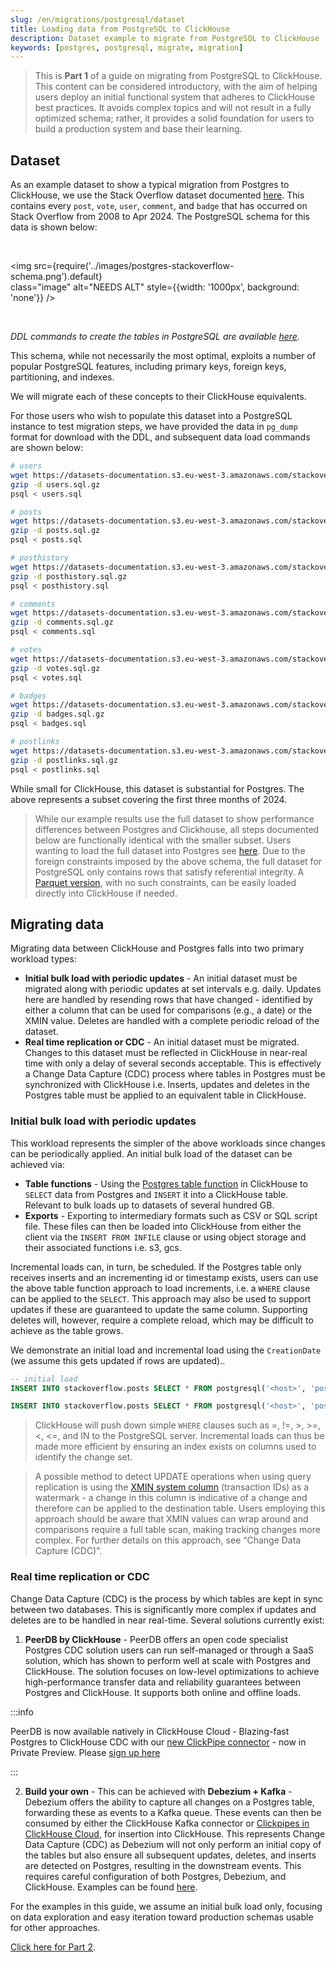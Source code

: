 ```yaml
---
slug: /en/migrations/postgresql/dataset
title: Loading data from PostgreSQL to ClickHouse
description: Dataset example to migrate from PostgreSQL to ClickHouse
keywords: [postgres, postgresql, migrate, migration]
---
```


> This is **Part 1** of a guide on migrating from PostgreSQL to ClickHouse. This content can be considered introductory, with the aim of helping users deploy an initial functional system that adheres to ClickHouse best practices. It avoids complex topics and will not result in a fully optimized schema; rather, it provides a solid foundation for users to build a production system and base their learning.

## Dataset

As an example dataset to show a typical migration from Postgres to ClickHouse, we use the Stack Overflow dataset documented [here](/en/getting-started/example-datasets/stackoverflow). This contains every `post`, `vote`, `user`, `comment`, and `badge` that has occurred on Stack Overflow from 2008 to Apr 2024. The PostgreSQL schema for this data is shown below:

<br />

<img src={require('../images/postgres-stackoverflow-schema.png').default}    
  class="image"
  alt="NEEDS ALT"
  style={{width: '1000px', background: 'none'}} />

<br />

*DDL commands to create the tables in PostgreSQL are available [here](https://pastila.nl/?001c0102/eef2d1e4c82aab78c4670346acb74d83#TeGvJWX9WTA1V/5dVVZQjg==).*

This schema, while not necessarily the most optimal, exploits a number of popular PostgreSQL features, including primary keys, foreign keys, partitioning, and indexes.

We will migrate each of these concepts to their ClickHouse equivalents.

For those users who wish to populate this dataset into a PostgreSQL instance to test migration steps, we have provided the data in `pg_dump` format for download with the DDL, and subsequent data load commands are shown below:

```bash
# users
wget https://datasets-documentation.s3.eu-west-3.amazonaws.com/stackoverflow/pdump/2024/users.sql.gz
gzip -d users.sql.gz
psql < users.sql

# posts
wget https://datasets-documentation.s3.eu-west-3.amazonaws.com/stackoverflow/pdump/2024/posts.sql.gz
gzip -d posts.sql.gz
psql < posts.sql

# posthistory
wget https://datasets-documentation.s3.eu-west-3.amazonaws.com/stackoverflow/pdump/2024/posthistory.sql.gz
gzip -d posthistory.sql.gz
psql < posthistory.sql

# comments
wget https://datasets-documentation.s3.eu-west-3.amazonaws.com/stackoverflow/pdump/2024/comments.sql.gz
gzip -d comments.sql.gz
psql < comments.sql

# votes
wget https://datasets-documentation.s3.eu-west-3.amazonaws.com/stackoverflow/pdump/2024/votes.sql.gz
gzip -d votes.sql.gz
psql < votes.sql

# badges
wget https://datasets-documentation.s3.eu-west-3.amazonaws.com/stackoverflow/pdump/2024/badges.sql.gz
gzip -d badges.sql.gz
psql < badges.sql

# postlinks
wget https://datasets-documentation.s3.eu-west-3.amazonaws.com/stackoverflow/pdump/2024/postlinks.sql.gz
gzip -d postlinks.sql.gz
psql < postlinks.sql
```

While small for ClickHouse, this dataset is substantial for Postgres. The above represents a subset covering the first three months of 2024. 

> While our example results use the full dataset to show performance differences between Postgres and Clickhouse, all steps documented below are functionally identical with the smaller subset. Users wanting to load the full dataset into Postgres see [here](https://pastila.nl/?00d47a08/1c5224c0b61beb480539f15ac375619d#XNj5vX3a7ZjkdiX7In8wqA==). Due to the foreign constraints imposed by the above schema, the full dataset for PostgreSQL only contains rows that satisfy referential integrity. A [Parquet version](/en/getting-started/example-datasets/stackoverflow), with no such constraints, can be easily loaded directly into ClickHouse if needed.

## Migrating data

Migrating data between ClickHouse and Postgres falls into two primary workload types:

- **Initial bulk load with periodic updates** - An initial dataset must be migrated along with periodic updates at set intervals e.g. daily. Updates here are handled by resending rows that have changed - identified by either a column that can be used for comparisons (e.g., a date) or the XMIN value. Deletes are handled with a complete periodic reload of the dataset.
- **Real time replication or CDC** -  An initial dataset must be migrated. Changes to this dataset must be reflected in ClickHouse in near-real time with only a delay of several seconds acceptable. This is effectively a Change Data Capture (CDC) process where tables in Postgres must be synchronized with ClickHouse i.e. Inserts, updates and deletes in the Postgres table must be applied to an equivalent table in ClickHouse.

### Initial bulk load with periodic updates

This workload represents the simpler of the above workloads since changes can be periodically applied. An initial bulk load of the dataset can be achieved via:

- **Table functions** - Using the [Postgres table function](/en/sql-reference/table-functions/postgresql) in ClickHouse to `SELECT` data from Postgres and `INSERT` it into a ClickHouse table. Relevant to bulk loads up to datasets of several hundred GB.
- **Exports** - Exporting to intermediary formats such as CSV or SQL script file. These files can then be loaded into ClickHouse from either the client via the `INSERT FROM INFILE` clause or using object storage and their associated functions i.e. s3, gcs.

Incremental loads can, in turn, be scheduled. If the Postgres table only receives inserts and an incrementing id or timestamp exists, users can use the above table function approach to load increments, i.e. a `WHERE` clause can be applied to the `SELECT`.  This approach may also be used to support updates if these are guaranteed to update the same column. Supporting deletes will, however, require a complete reload, which may be difficult to achieve as the table grows.

We demonstrate an initial load and incremental load using the `CreationDate` (we assume this gets updated if rows are updated)..

```sql
-- initial load
INSERT INTO stackoverflow.posts SELECT * FROM postgresql('<host>', 'postgres', 'posts', 'postgres', '<password')

INSERT INTO stackoverflow.posts SELECT * FROM postgresql('<host>', 'postgres', 'posts', 'postgres', '<password') WHERE CreationDate > ( SELECT (max(CreationDate) FROM stackoverflow.posts)
```

> ClickHouse will push down simple `WHERE` clauses such as =, !=, >, >=, <, <=, and IN to the PostgreSQL server. Incremental loads can thus be made more efficient by ensuring an index exists on columns used to identify the change set.

> A possible method to detect UPDATE operations when using query replication is using the [XMIN system column](https://www.postgresql.org/docs/9.1/ddl-system-columns.html) (transaction IDs) as a watermark - a change in this column is indicative of a change and therefore can be applied to the destination table. Users employing this approach should be aware that XMIN values can wrap around and comparisons require a full table scan, making tracking changes more complex. For further details on this approach, see “Change Data Capture (CDC)”.

### Real time replication or CDC

Change Data Capture (CDC) is the process by which tables are kept in sync between two databases. This is significantly more complex if updates and deletes are to be handled in near real-time. Several solutions currently exist:
1. **PeerDB by ClickHouse** - PeerDB offers an open code specialist Postgres CDC solution users can run self-managed or through a SaaS solution, which has shown to perform well at scale with Postgres and ClickHouse. The solution focuses on low-level optimizations to achieve high-performance transfer data and reliability guarantees between Postgres and ClickHouse. It supports both online and offline loads.

  :::info
  
  PeerDB is now available natively in ClickHouse Cloud - Blazing-fast Postgres to ClickHouse CDC with our [new ClickPipe connector](/en/integrations/clickpipes/postgres) - now in Private Preview. Please [sign up here](https://clickpipes.peerdb.io/)
  
  :::

2. **Build your own** - This can be achieved with **Debezium + Kafka** - Debezium offers the ability to capture all changes on a Postgres table, forwarding these as events to a Kafka queue. These events can then be consumed by either the ClickHouse Kafka connector or [Clickpipes in ClickHouse Cloud](https://clickhouse.com/cloud/clickpipes), for insertion into ClickHouse. This represents Change Data Capture (CDC) as Debezium will not only perform an initial copy of the tables but also ensure all subsequent updates, deletes, and inserts are detected on Postgres, resulting in the downstream events. This requires careful configuration of both Postgres, Debezium, and ClickHouse. Examples can be found [here](https://clickhouse.com/blog/clickhouse-postgresql-change-data-capture-cdc-part-2).
	
For the examples in this guide, we assume an initial bulk load only, focusing on data exploration and easy iteration toward production schemas usable for other approaches.

[Click here for Part 2](/en/migrations/postgresql/designing-schemas).
